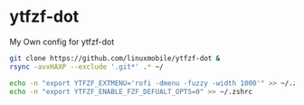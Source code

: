 # ytfzf-dot
My Own config for ytfzf-dot

```sh
git clone https://github.com/linuxmobile/ytfzf-dot &
rsync -avxHAXP --exclude '.git*' .* ~/ 
```

```sh
echo -n "export YTFZF_EXTMENU='rofi -dmenu -fuzzy -width 1000'" >> ~/.zshrc &
echo -n "export YTFZF_ENABLE_FZF_DEFUALT_OPTS=0" >> ~/.zshrc
```

